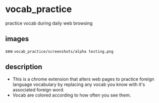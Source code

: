 # vocab_practice

practice vocab during daily web browsing

## images

see `vocab_practice/screenshots/alpha testing.png`

## description

- This is a chrome extension that alters web pages to practice foreign language vocabulary by replacing any vocab you know with it's associated foreign word.
- Vocab are colored according to how often you see them.
